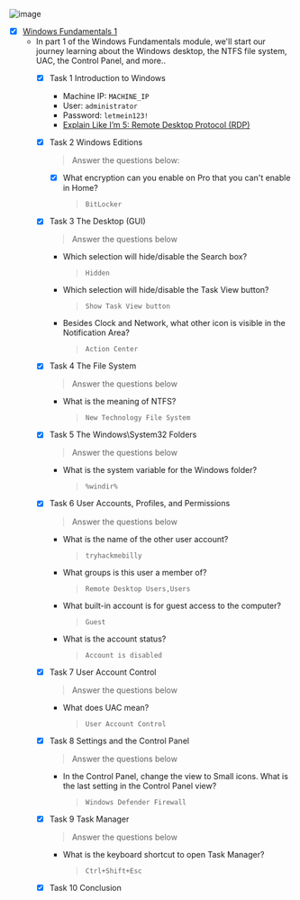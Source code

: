 ![image](https://user-images.githubusercontent.com/51442719/173065258-4620e6a1-2a47-4e68-a327-ed913ffa3645.png)
- [x] [Windows Fundamentals 1](https://tryhackme.com/room/windowsfundamentals1xbx)
  - In part 1 of the Windows Fundamentals module, we'll start our journey learning about the Windows desktop, the NTFS file system, UAC, the Control Panel, and more..
    - [x] Task 1  Introduction to Windows
      - Machine IP: `MACHINE_IP`
      - User: `administrator`
      - Password: `letmein123!` 
      - [Explain Like I’m 5: Remote Desktop Protocol (RDP)](https://www.cyberark.com/resources/threat-research-blog/explain-like-i-m-5-remote-desktop-protocol-rdp)
    - [x] Task 2  Windows Editions
      > Answer the questions below:
        - [x] What encryption can you enable on Pro that you can't enable in Home?
          > `BitLocker`
    - [x] Task 3  The Desktop (GUI)
      > Answer the questions below
        - Which selection will hide/disable the Search box?
          > `Hidden`
        - Which selection will hide/disable the Task View button?
          > `Show Task View button`
        - Besides Clock and Network, what other icon is visible in the Notification Area?
          > `Action Center`
    - [x] Task 4  The File System
      > Answer the questions below
        - What is the meaning of NTFS?
          > `New Technology File System`
    - [x] Task 5  The Windows\System32 Folders
      > Answer the questions below
        - What is the system variable for the Windows folder?
          > `%windir%`
    - [x] Task 6  User Accounts, Profiles, and Permissions
      > Answer the questions below
        - What is the name of the other user account?
          > `tryhackmebilly`
        - What groups is this user a member of?
          > `Remote Desktop Users,Users`
        - What built-in account is for guest access to the computer?
          > `Guest`
        - What is the account status?
          > `Account is disabled`
    - [x] Task 7  User Account Control
      > Answer the questions below
        - What does UAC mean?
          > `User Account Control`
    - [x] Task 8  Settings and the Control Panel
      > Answer the questions below
        - In the Control Panel, change the view to Small icons. What is the last setting in the Control Panel view?
          > `Windows Defender Firewall`
    - [x] Task 9  Task Manager
      > Answer the questions below
        - What is the keyboard shortcut to open Task Manager?
          > `Ctrl+Shift+Esc`
    - [x] Task 10  Conclusion
  

